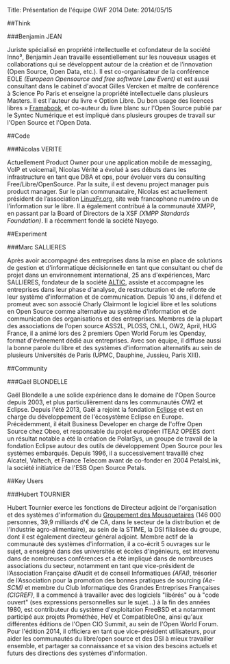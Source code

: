 Title: Présentation de l'équipe OWF 2014
Date: 2014/05/15

##Think

###Benjamin JEAN

Juriste spécialisé en propriété intellectuelle et cofondateur de la société Inno³, Benjamin Jean travaille essentiellement sur les nouveaux usages et collaborations qui se développent autour de la création et de l’innovation (Open Source, Open Data, etc.). Il est co-organisateur de la conférence EOLE *(European Opensource and free software Law Event)* et est aussi consultant dans le cabinet d'avocat Gilles Vercken et maître de conférence à Science Po Paris et enseigne la propriété intellectuelle dans plusieurs Masters. 
Il est l'auteur du livre « Option Libre. Du bon usage des licences libres » [Framabook](http://framabook.org), et co-auteur du livre blanc sur l'Open Source publié par le Syntec Numérique et est impliqué dans plusieurs groupes de travail sur l'Open Source et l'Open Data.

##Code

###Nicolas VERITE

Actuellement Product Owner pour une application mobile de messaging, VoIP et voicemail, Nicolas Vérité a évolué à ses débuts dans les infrastructure en tant que DBA et ops, pour évoluer vers du consulting Free/Libre/OpenSource. Par la suite, il est devenu project manager puis product manager.
Sur le plan communautaire, Nicolas est actuellement président de l’association [LinuxFr.org](http://linuxfr.org), site web francophone numéro un de l’information sur le libre.
Il a également contribué à la communauté XMPP, en passant par la Board of Directors de la XSF *(XMPP Standards Foundation)*.
Il a récemment fondé la société Nayego.

##Experiment

###Marc SALLIERES

Après avoir accompagné des entreprises dans la mise en place de solutions de gestion et d'informatique décisionnelle en tant que consultant ou chef de projet dans un environnement international, 25 ans d'expériences, Marc SALLIERES, fondateur de la société [ALTIC](http://www.altic.org), assiste et accompagne les entreprises dans leur phase d'analyse, de restructuration et de refonte de leur système d'information et de communication.
Depuis 10 ans, il défend et promeut avec son associé Charly Clairmont le logiciel libre et les solutions en Open Source comme alternative au système d'information et de communication des organisations et des entreprises. Membres de la plupart des associations de l'open source ASS2L, PLOSS, CNLL, OW2, April, HUG France, il a animé lors des 2 premiers Open World Forum les Openday, format d'événement dédié aux entreprises. Avec son équipe, il diffuse aussi la bonne parole du libre et des systèmes d'information alternatifs au sein de plusieurs Universités de Paris (UPMC, Dauphine, Jussieu, Paris XIII). 

##Community

###Gaël BLONDELLE

Gaël Blondelle a une solide expérience dans le domaine de l'Open Source depuis 2003, et plus particulièrement dans les communautés OW2 et Eclipse.
Depuis l'été 2013, Gaël a rejoint la fondation [Eclipse](http://www.eclipse.org) et est en charge du développement de l'écosystème Eclipse en Europe. Précédemment, il était Business Developer en charge de l'offre Open Source chez Obeo, et responsable du projet européen ITEA2 OPEES dont un résultat notable a été la création de PolarSys, un groupe de travail de la fondation Eclipse autour des outils de développement Open Source pour les systèmes embarqués.
Depuis 1996, il a successivement travaillé chez Alcatel, Valtech, et France Telecom avant de co-fonder en 2004 PetalsLink, la société initiatrice de l'ESB Open Source Petals.

##Key Users

###Hubert TOURNIER

Hubert Tournier exerce les fonctions de Directeur adjoint de l'organisation et des systèmes d'information du [Groupement des Mousquetaires](http://www.mousquetaires.com/) (146 000 personnes, 39,9 milliards d'€ de CA, dans le secteur de la distribution et de l'industrie agro-alimentaire), au sein de la STIME, la DSI filialisée du groupe, dont il est également directeur général adjoint. 
Membre actif de la communauté des systèmes d'information, il a co-écrit 5 ouvrages sur le sujet, a enseigné  dans des universités et écoles d'ingénieurs, est intervenu dans de nombreuses conférences et a été impliqué dans de nombreuses associations du secteur, notamment en tant que vice-président de l’Association Française d’Audit et de conseil Informatiques *(AFAI)*, trésorier de l’Association pour la promotion des bonnes pratiques de sourcing *(Ae-SCM)* et membre du Club Informatique des Grandes Entreprises Françaises *(CIGREF)*, 
Il a commencé à travailler avec des logiciels "libérés" ou à "code ouvert" (ses expressions personnelles sur le sujet...) à la fin des années 1980, est contributeur du système d'exploitation FreeBSD et a notamment participé aux projets Prométhée, HeV et CompatibleOne, ainsi qu'aux différentes éditions de l'Open CIO Summit, au sein de l'Open World Forum. 
Pour l'édition 2014, il officiera en tant que vice-président utilisateurs, pour aider les communautés du libre/open source et des DSI à mieux travailler ensemble, et partager sa connaissance et sa vision des besoins actuels et futurs des directions des systèmes d'information.




